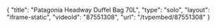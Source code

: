 {
    "title": "Patagonia Headway Duffel Bag 70L",
    "type": "solo",
    "layout": "iframe-static",
    "videoId": "87551308",
    "url": "\/tvpembed\/87551308"
}